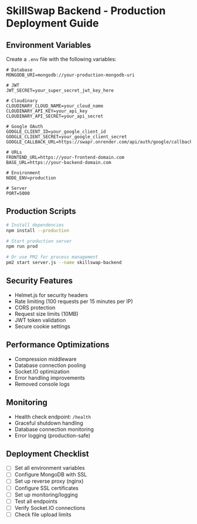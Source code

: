 # SkillSwap Backend - Production Deployment Guide

## Environment Variables

Create a `.env` file with the following variables:

```env
# Database
MONGODB_URI=mongodb://your-production-mongodb-uri

# JWT
JWT_SECRET=your_super_secret_jwt_key_here

# Cloudinary
CLOUDINARY_CLOUD_NAME=your_cloud_name
CLOUDINARY_API_KEY=your_api_key
CLOUDINARY_API_SECRET=your_api_secret

# Google OAuth
GOOGLE_CLIENT_ID=your_google_client_id
GOOGLE_CLIENT_SECRET=your_google_client_secret
GOOGLE_CALLBACK_URL=https://swapr.onrender.com/api/auth/google/callback

# URLs
FRONTEND_URL=https://your-frontend-domain.com
BASE_URL=https://your-backend-domain.com

# Environment
NODE_ENV=production

# Server
PORT=5000
```

## Production Scripts

```bash
# Install dependencies
npm install --production

# Start production server
npm run prod

# Or use PM2 for process management
pm2 start server.js --name skillswap-backend
```

## Security Features

- Helmet.js for security headers
- Rate limiting (100 requests per 15 minutes per IP)
- CORS protection
- Request size limits (10MB)
- JWT token validation
- Secure cookie settings

## Performance Optimizations

- Compression middleware
- Database connection pooling
- Socket.IO optimization
- Error handling improvements
- Removed console logs

## Monitoring

- Health check endpoint: `/health`
- Graceful shutdown handling
- Database connection monitoring
- Error logging (production-safe)

## Deployment Checklist

- [ ] Set all environment variables
- [ ] Configure MongoDB with SSL
- [ ] Set up reverse proxy (nginx)
- [ ] Configure SSL certificates
- [ ] Set up monitoring/logging
- [ ] Test all endpoints
- [ ] Verify Socket.IO connections
- [ ] Check file upload limits 